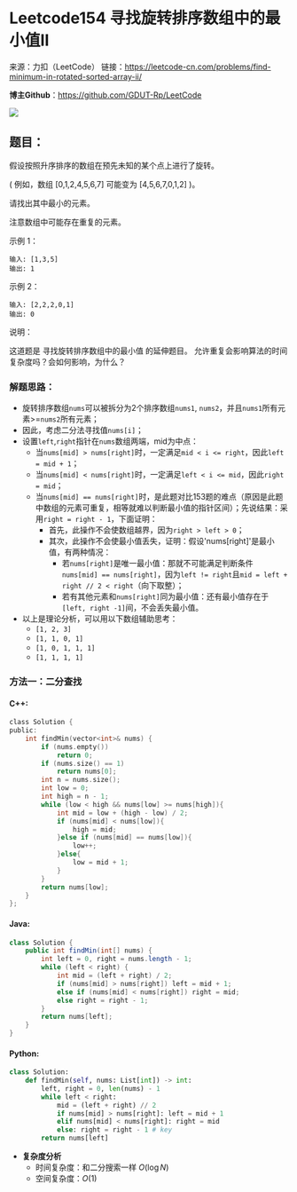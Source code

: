 # Leetcode154 寻找旋转排序数组中的最小值Ⅱ

来源：力扣（LeetCode）
链接：https://leetcode-cn.com/problems/find-minimum-in-rotated-sorted-array-ii/



**博主Github**：<https://github.com/GDUT-Rp/LeetCode>

![](https://img-blog.csdnimg.cn/20190716111029424.png?x-oss-process=image/watermark,type_ZmFuZ3poZW5naGVpdGk,shadow_10,text_aHR0cHM6Ly9ibG9nLmNzZG4ubmV0L3dlaXhpbl80MTczODAzMA==,size_16,color_FFFFFF,t_70)

## 题目：

假设按照升序排序的数组在预先未知的某个点上进行了旋转。

( 例如，数组 [0,1,2,4,5,6,7] 可能变为 [4,5,6,7,0,1,2] )。

请找出其中最小的元素。

注意数组中可能存在重复的元素。

示例 1：

```
输入: [1,3,5]
输出: 1
```


示例 2：

```
输入: [2,2,2,0,1]
输出: 0
```


说明：

这道题是 寻找旋转排序数组中的最小值 的延伸题目。
允许重复会影响算法的时间复杂度吗？会如何影响，为什么？



### 解题思路：

- 旋转排序数组`nums`可以被拆分为2个排序数组`nums1`, `nums2`，并且`nums1`所有元素>=`nums2`所有元素；
- 因此，考虑二分法寻找值`nums[i]`；
- 设置`left`,`right`指针在`nums`数组两端，mid为中点：
  - 当`nums[mid] > nums[right]`时，一定满足`mid < i <= right`，因此`left = mid + 1`；
  - 当`nums[mid] < nums[right]`时，一定满足`left < i <= mid`，因此`right = mid`；
  - 当`nums[mid] == nums[right]`时，是此题对比153题的难点（原因是此题中数组的元素可重复，相等就难以判断最小值的指针区间）；先说结果：采用`right = right - 1`，下面证明：
    - 首先，此操作不会使数组越界，因为`right > left > 0`；
    - 其次，此操作不会使最小值丢失，证明：假设'nums[right]'是最小值，有两种情况：
      - 若`nums[right]`是唯一最小值：那就不可能满足判断条件`nums[mid] == nums[right]`，因为`left != right`且`mid = left + right // 2 < right`（向下取整）；
      - 若有其他元素和`nums[right]`同为最小值：还有最小值存在于`[left, right -1]`间，不会丢失最小值。
- 以上是理论分析，可以用以下数组辅助思考：
  - `[1, 2, 3]`
  - `[1, 1, 0, 1]`
  - `[1, 0, 1, 1, 1]`
  - `[1, 1, 1, 1]`



### 方法一：二分查找



#### C++:

```c
class Solution {
public:
    int findMin(vector<int>& nums) {
        if (nums.empty())
            return 0;
        if (nums.size() == 1)
            return nums[0];
        int n = nums.size();
        int low = 0;
        int high = n - 1;
        while (low < high && nums[low] >= nums[high]){
            int mid = low + (high - low) / 2;
            if (nums[mid] < nums[low]){
                high = mid;
            }else if (nums[mid] == nums[low]){
                low++;
            }else{
                low = mid + 1;
            }
        }
        return nums[low];
    }
};
```



#### Java:

```java
class Solution {
    public int findMin(int[] nums) {
        int left = 0, right = nums.length - 1;
        while (left < right) {
            int mid = (left + right) / 2;
            if (nums[mid] > nums[right]) left = mid + 1;
            else if (nums[mid] < nums[right]) right = mid;
            else right = right - 1;
        }
        return nums[left];
    }
}
```



#### Python:

```python
class Solution:
    def findMin(self, nums: List[int]) -> int:
        left, right = 0, len(nums) - 1
        while left < right:
            mid = (left + right) // 2
            if nums[mid] > nums[right]: left = mid + 1
            elif nums[mid] < nums[right]: right = mid
            else: right = right - 1 # key
        return nums[left]
```

- **复杂度分析**
  - 时间复杂度：和二分搜索一样 $O(\log N)$
  - 空间复杂度：$O(1)$


